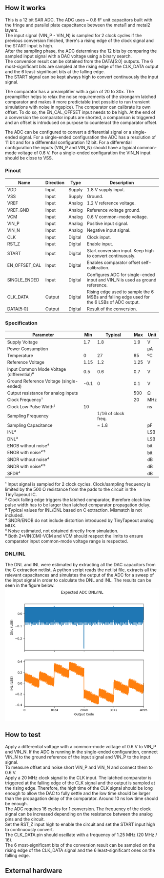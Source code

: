 <!---

This file is used to generate your project datasheet. Please fill in the information below and delete any unused
sections.

You can also include images in this folder and reference them in the markdown. Each image must be less than
512 kb in size, and the combined size of all images must be less than 1 MB.
-->

## How it works

This is a 12 bit SAR ADC. The ADC uses ~ 0.8 fF unit capacitors built with the fringe and parallel plate capacitance between the metal1 and metal2 layers.\
The input signal (VIN_P - VIN_N) is sampled for 2 clock cycles if the previous conversion finished, there's a rising edge of the clock signal and the START input is high.\
After the sampling phase, the ADC determines the 12 bits by comparing the sampled input signal with a DAC voltage using a binary search.\
The conversion result can be obtained from the DATA[5:0] outputs. The 6 most-significant bits are sampled at the rising edge of the CLK_DATA output and the 6 least-significant bits at the falling edge.\
The START signal can be kept always high to convert continuously the input signal.

The comparator has a preamplifier with a gain of 20 to 30x. The preamplifier helps to relax the noise requirements of the strongarm latched comparator and makes it more predictable (not possible to run transient simulations with noise in ngspice).
The comparator can calibrate its own offset. To do so, the EN_CAL_OFFSET input needs to be high. At the end of a conversion the comparator inputs are shorted, a comparison is triggered and an offset is introduced on purpose to counteract the comparator offset.

The ADC can be configured to convert a differential signal or a single-ended signal. For a single-ended configuration the ADC has a resolution of 11 bit and for a differential configuration 12 bit. For a differential configuration the inputs (VIN_P and VIN_N) should have a typical common-mode voltage of 0.6 V. For a single-ended configuration the VIN_N input should be close to VSS.


### Pinout

|Name			|Direction		|Type		|Description																					|
|---------------|---------------|-----------|-----------------------------------------------------------------------------------------------|
|VDD			|Input			|Supply		|1.8 V supply input.																			|
|VSS			|Input			|Supply		|Ground.																						|
|VREF			|Input			|Analog		|1.2 V reference voltage.																		|
|VREF_GND		|Input			|Analog		|Reference voltage ground.																		|
|VCM			|Input			|Analog		|0.6 V common-mode voltage.																		|
|VIN_P			|Input			|Analog		|Positive input signal.																			|
|VIN_N			|Input			|Analog		|Negative input signal.																			|
|CLK			|Input			|Digital	|Clock input.																					|
|RST_Z			|Input			|Digital	|Enable input.																					|
|START			|Input			|Digital	|Start conversion input. Keep high to convert continuously.										|
|EN_OFFSET_CAL	|Input			|Digital	|Enables comparator offset self-calibration.													|
|SINGLE_ENDED	|Input			|Digital	|Configures ADC for single-ended input and VIN_N is used as ground reference.					|
|CLK_DATA		|Output			|Digital	|Rising edge used to sample the 6 MSBs and falling edge used for the 6 LSBs of ADC output. 		|
|DATA[5:0]		|Output			|Digital	|Result of the conversion.																		|

### Specification

|Parameter									|Min		|Typical			|Max	|Unit	|
|-------------------------------------------|-----------|-------------------|-------|-------|
|Supply Voltage								|1.7		|1.8				|1.9	|V		|
|Power Consumption							|			|					|		|µA		|
|Temperature								|0			|27					|85		|ºC		|
|Reference Voltage							|1.15		|1.2				|1.25	|V		|
|Input Common Mode Voltage (differential)⁶	|0.5		|0.6				|0.7	|V		|
|Ground Reference Voltage (single-ended)	|-0.1		|0					|0.1	|V		|
|Output resistance for analog inputs		|			|					|500	|Ω		|
|Clock Frequency¹							|			|					|20		|MHz	|
|Clock Low Pulse Width²						|10			|					|		|ns		|
|Sampling Frequency							|			|1/16 of clock freq.|		|		|
|Sampling Capacitance						|			|~ 1.8				|		|pF		|
|INL³										|			|					|		|LSB	|
|DNL³										|			|					|		|LSB	|
|ENOB without noise⁴						|			|					|		|bit	|
|ENOB with noise⁴𝄒⁵							|			|					|		|bit	|
|SNDR without noise⁴						|			|					|		|dB		|
|SNDR with noise⁴𝄒⁵							|			|					|		|dB		|
|SFDR⁴										|			|					|		|dB		|

¹ Input signal is sampled for 2 clock cycles. Clock/sampling frequency is limited by the 500 Ω resistance from the pads to the circuit in the TinyTapeout IC.\
² Clock falling edge triggers the latched comparator, therefore clock low pulse width has to be larger than latched comparator propagation delay.\
³ Typical values for INL/DNL based on C extraction. Mismatch is not included.\
⁴ SNDR/ENOB do not include distortion introduced by TinyTapeout analog MUX.\
⁵ Noise estimated, not obtained directly from simulation.\
⁶ Both 2*VIN(CM)-VCM and VCM should respect the limits to ensure comparator input common-mode voltage range is respected.

### DNL/INL
The DNL and INL were estimated by extracting all the DAC capacitors from the C extraction netlist.
A python script reads the netlist file, extracts all the relevant capacitances and simulates the output of the ADC for a sweep of the input signal in order to calculate the DNL and INL. The results can be seen in the figure below.
![alt text](./dnl_inl.png "SAR ADC DNL and INL")

## How to test

Apply a differential voltage with a common-mode voltage of 0.6 V to VIN_P and VIN_N. If the ADC is running in the single-ended configuration, connect VIN_N to the ground reference of the input signal and VIN_P to the input signal.\
To measure offset and noise short VIN_P and VIN_N and connect them to 0.6 V.\
Apply a 20 MHz clock signal to the CLK input. The latched comparator is triggered at the falling edge of the CLK signal and the output is sampled at the rising edge. Therefore, the high time of the CLK signal should be long enough to allow the DAC to fully settle and the low time should be larger than the propagation delay of the comparator. Around 10 ns low time should be enough.\
The ADC requires 16 cycles for 1 conversion. The frequency of the clock signal can be increased depending on the resistance between the analog pins and the circuit.\
Set the RST_Z input high to enable the circuit and set the START input high to continuously convert.\
The CLK_DATA pin should oscillate with a frequency of 1.25 MHz (20 MHz / 16).\
The 6 most-significant bits of the conversion result can be sampled on the rising edge of the CLK_DATA signal and the 6 least-significant ones on the falling edge.

## External hardware
